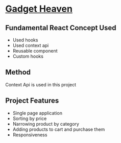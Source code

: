 # [Gadget Heaven](https://gadget-heaven.netlify.app/)

## Fundamental React Concept Used

- Used hooks
- Used context api
- Reusable component
- Custom hooks

## Method

Context Api is used in this project

## Project Features

- Single page application
- Sorting by price
- Narrowing product by category
- Adding products to cart and purchase them
- Responsiveness
